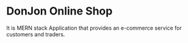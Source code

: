 #   DonJon Online Shop  
It is MERN stack Application that provides an e-commerce service for customers and traders.
